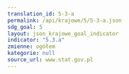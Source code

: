 ```yaml
---
translation_id: 5-3-a
permalink: /api/krajowe/5/5-3-a.json
sdg_goal: 5
layout: json_krajowe_goal_indicator
indicator: "5.3.a"
zmienne: ogółem
kategorie: null
source_url: www.stat.gov.pl
---
```

